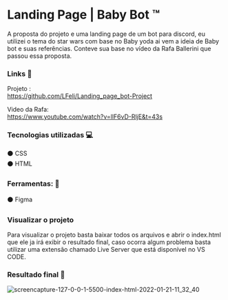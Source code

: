 # Landing Page |  Baby Bot ™ 
A proposta do projeto e uma landing page de um bot para discord, eu utilizei o tema do star wars com base no Baby yoda ai vem a ideia de Baby bot e suas referências. Conteve sua base no vídeo da Rafa Ballerini que passou essa proposta.

### Links 📎
Projeto : </br>
https://github.com/LFeli/Landing_page_bot-Project

Video da Rafa: </br>
https://www.youtube.com/watch?v=llF6vD-RljE&t=43s

  
### Tecnologias utilizadas 💻
⚫ CSS </br>
⚫ HTML

### Ferramentas: 🔨 </br>
⚫ Figma
 
 ### Visualizar o projeto
 
 Para visualizar o projeto basta baixar todos os arquivos e abrir o index.html que ele ja irá  exibir o resultado final, caso ocorra algum problema basta utilizar uma extensão chamado Live Server que está disponível no VS CODE.
 
 
 ### Resultado final 👀
 ![screencapture-127-0-0-1-5500-index-html-2022-01-21-11_32_40](https://user-images.githubusercontent.com/80704314/150544627-5b2d3f90-2a7b-40f8-b672-464afede2baf.png)

